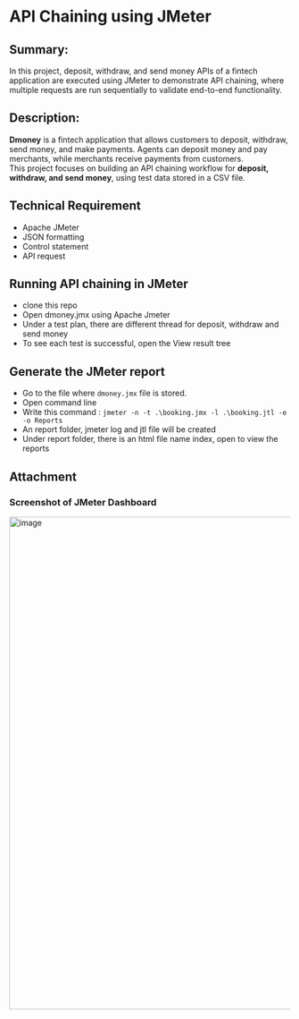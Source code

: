 # API Chaining using JMeter 
## Summary:
In this project, deposit, withdraw, and send money APIs of a fintech application are executed using JMeter to demonstrate API chaining, where multiple requests are run sequentially to validate end-to-end functionality.

## Description:
**Dmoney** is a fintech application that allows customers to deposit, withdraw, send money, and make payments. Agents can deposit money and pay merchants, while merchants receive payments from customers.  
This project focuses on building an API chaining workflow for **deposit, withdraw, and send money**, using test data stored in a CSV file.


## Technical Requirement
+ Apache JMeter
+ JSON formatting
+ Control statement
+ API request

## Running API chaining in JMeter
+ clone this repo
+ Open dmoney.jmx using Apache Jmeter
+ Under a test plan, there are different thread for deposit, withdraw and send money
+ To see each test is successful, open the View result tree

## Generate the JMeter report
+ Go to the file where ``dmoney.jmx`` file is stored.
+ Open command line
+ Write this command : ```jmeter -n -t .\booking.jmx -l .\booking.jtl -e -o Reports```
+ An report folder, jmeter log and jtl file will be created
+ Under report folder, there is an html file name index, open to view the reports

## Attachment
### Screenshot of JMeter Dashboard
<img width="1913" height="881" alt="image" src="https://github.com/user-attachments/assets/b83a3a27-6a21-4494-9463-6f540690ed0a" />
